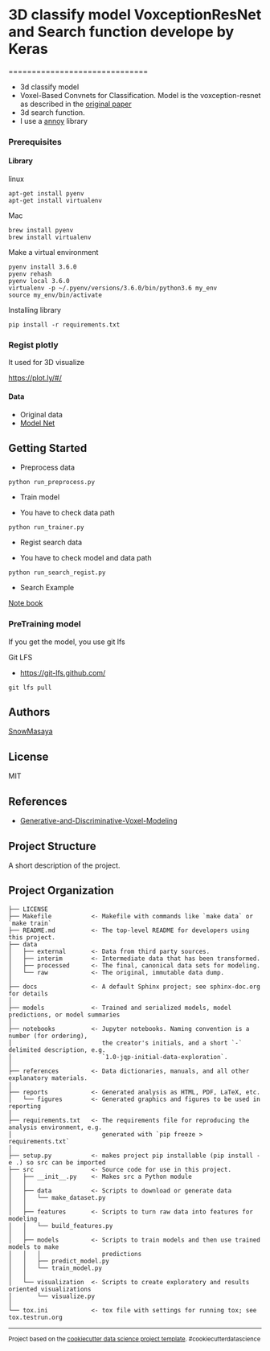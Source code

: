 # 3D classify model VoxceptionResNet and Search function develope by Keras
==============================

- 3d classify model
 - Voxel-Based Convnets for Classification. Model is the voxception-resnet as described in the [original paper](https://arxiv.org/pdf/1608.04236.pdf)
- 3d search function.
 - I use a [annoy](https://github.com/spotify/annoy) library

### Prerequisites

#### Library

linux

```
apt-get install pyenv
apt-get install virtualenv
```

Mac

```
brew install pyenv
brew install virtualenv
```

Make a virtual environment

```
pyenv install 3.6.0
pyenv rehash
pyenv local 3.6.0
virtualenv -p ~/.pyenv/versions/3.6.0/bin/python3.6 my_env
source my_env/bin/activate
```

Installing library

```
pip install -r requirements.txt
```

### Regist plotly

It used for 3D visualize

https://plot.ly/#/

#### Data


- Original data
 - [Model Net](http://modelnet.cs.princeton.edu/)


## Getting Started

- Preprocess data

```
python run_preprocess.py
```

- Train model

* You have to check data path

```
python run_trainer.py
```

- Regist search data

* You have to check model and data path

```
python run_search_regist.py
```

- Search Example

[Note book]()

### PreTraining model

If you get the model, you use git lfs

Git LFS
- https://git-lfs.github.com/

```
git lfs pull
```

## Authors

[SnowMasaya](https://github.com/SnowMasaya)

## License

MIT

## References

- [Generative-and-Discriminative-Voxel-Modeling](https://github.com/varunkhare1234/Generative-and-Discriminative-Voxel-Modeling)

## Project Structure

A short description of the project.

Project Organization
------------

    ├── LICENSE
    ├── Makefile           <- Makefile with commands like `make data` or `make train`
    ├── README.md          <- The top-level README for developers using this project.
    ├── data
    │   ├── external       <- Data from third party sources.
    │   ├── interim        <- Intermediate data that has been transformed.
    │   ├── processed      <- The final, canonical data sets for modeling.
    │   └── raw            <- The original, immutable data dump.
    │
    ├── docs               <- A default Sphinx project; see sphinx-doc.org for details
    │
    ├── models             <- Trained and serialized models, model predictions, or model summaries
    │
    ├── notebooks          <- Jupyter notebooks. Naming convention is a number (for ordering),
    │                         the creator's initials, and a short `-` delimited description, e.g.
    │                         `1.0-jqp-initial-data-exploration`.
    │
    ├── references         <- Data dictionaries, manuals, and all other explanatory materials.
    │
    ├── reports            <- Generated analysis as HTML, PDF, LaTeX, etc.
    │   └── figures        <- Generated graphics and figures to be used in reporting
    │
    ├── requirements.txt   <- The requirements file for reproducing the analysis environment, e.g.
    │                         generated with `pip freeze > requirements.txt`
    │
    ├── setup.py           <- makes project pip installable (pip install -e .) so src can be imported
    ├── src                <- Source code for use in this project.
    │   ├── __init__.py    <- Makes src a Python module
    │   │
    │   ├── data           <- Scripts to download or generate data
    │   │   └── make_dataset.py
    │   │
    │   ├── features       <- Scripts to turn raw data into features for modeling
    │   │   └── build_features.py
    │   │
    │   ├── models         <- Scripts to train models and then use trained models to make
    │   │   │                 predictions
    │   │   ├── predict_model.py
    │   │   └── train_model.py
    │   │
    │   └── visualization  <- Scripts to create exploratory and results oriented visualizations
    │       └── visualize.py
    │
    └── tox.ini            <- tox file with settings for running tox; see tox.testrun.org


--------

<p><small>Project based on the <a target="_blank" href="https://drivendata.github.io/cookiecutter-data-science/">cookiecutter data science project template</a>. #cookiecutterdatascience</small></p>
